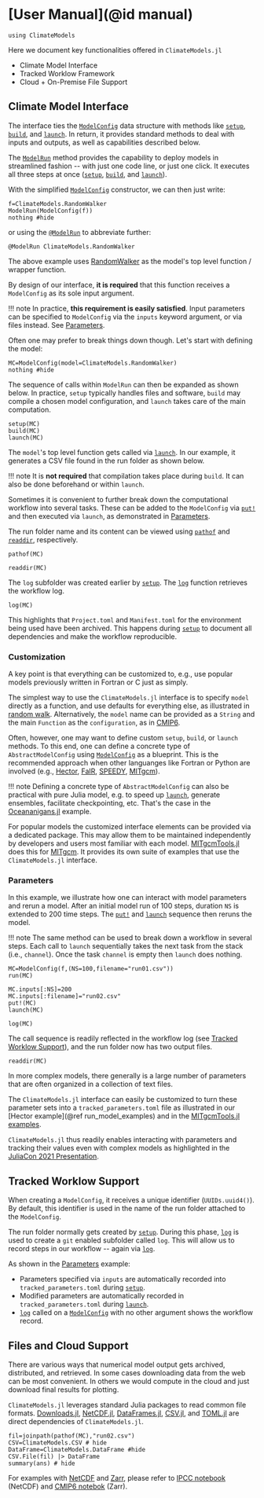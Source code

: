 # [User Manual](@id manual)

```@setup main
using ClimateModels
```

Here we document key functionalities offered in `ClimateModels.jl`

- Climate Model Interface
- Tracked Worklow Framework
- Cloud + On-Premise File Support

## Climate Model Interface

The interface ties the [`ModelConfig`](@ref) data structure with methods like [`setup`](@ref), [`build`](@ref), and [`launch`](@ref). In return, it provides standard methods to deal with inputs and outputs, as well as capabilities described below. 

The [`ModelRun`](@ref) method provides the capability to deploy models in streamlined fashion -- with just one code line, or just one click. It executes all three steps at once ([`setup`](@ref), [`build`](@ref), and [`launch`](@ref)). 
 
With the simplified [`ModelConfig`](@ref) constructor, we can then just write:

```@example main
f=ClimateModels.RandomWalker
ModelRun(ModelConfig(f))
nothing #hide
```

or using the [`@ModelRun`](@ref) to abbreviate further:

```@example main
@ModelRun ClimateModels.RandomWalker
```

The above example uses [RandomWalker](@ref) as the model's top level function / wrapper function. 

By design of our interface, **it is required** that this function receives a `ModelConfig` as its sole input argument. 

!!! note
    In practice, **this requirement is easily satisfied**. Input parameters can be specified to `ModelConfig` via the `inputs` keyword argument, or via files instead. See [Parameters](@ref).

Often one may prefer to break things down though. Let's start with defining the model:

```@example main
MC=ModelConfig(model=ClimateModels.RandomWalker)
nothing #hide
```

The sequence of calls within `ModelRun` can then be expanded as shown below. In practice, `setup` typically handles files and software, `build` may compile a chosen model configuration, and `launch` takes care of the main computation. 

```@example main
setup(MC)
build(MC)
launch(MC)
```

The `model`'s top level function gets called via [`launch`](@ref). In our example, it generates a CSV file found in the run folder as shown below. 

!!! note
    It is **not required** that compilation takes place during `build`. It can also be done beforehand or within `launch`.

Sometimes it is convenient to further break down the computational workflow into several tasks. These can be added to the `ModelConfig` via [`put!`](@ref) and then executed via `launch`, as demonstrated in [Parameters](@ref).

The run folder name and its content can be viewed using [`pathof`](@ref) and [`readdir`](@ref), respectively.

```@example main
pathof(MC)
```

```@example main
readdir(MC)
```

The `log` subfolder was created earlier by [`setup`](@ref). The [`log`](@ref) function retrieves the workflow log. 

```@example main
log(MC)
```

This highlights that `Project.toml` and `Manifest.toml` for the environment being used have been archived. This happens during [`setup`](@ref) to document all dependencies and make the workflow reproducible.

### Customization

A key point is that everything can be customized to, e.g., use popular models previously written in Fortran or C just as simply. 

The simplest way to use the `ClimateModels.jl` interface is to specify `model` directly as a function, and use defaults for everything else, as illustrated in [random walk](../examples/RandomWalker.html). Alternatively, the `model` name can be provided as a `String` and the main `Function` as the `configuration`, as in [CMIP6](../examples/CMIP6.html).

Often, however, one may want to define custom `setup`, `build`, or `launch` methods. To this end, one can define a concrete type of `AbstractModelConfig` using [`ModelConfig`](@ref) as a blueprint. This is the recommended approach when other languanges like Fortran or Python are involved (e.g., [Hector](http://www.gaelforget.net/notebooks/Hector.html), [FaIR](http://www.gaelforget.net/notebooks/FaIR.html), [SPEEDY](../examples/Speedy.html), [MITgcm](../examples/MITgcm.html)). 

!!! note
    Defining a concrete type of `AbstractModelConfig` can also be practical with pure Julia model, e.g. to speed up [`launch`](@ref), generate ensembles, facilitate checkpointing, etc. That's the case in the [Oceananigans.jl](http://www.gaelforget.net/notebooks/Oceananigans.html) example.

For popular models the customized interface elements can be provided via a dedicated package. This may allow them to be maintained independently by developers and users most familiar with each model. [MITgcmTools.jl](https://github.com/gaelforget/MITgcmTools.jl) does this for [MITgcm](https://mitgcm.readthedocs.io/en/latest/). It provides its own suite of examples that use the `ClimateModels.jl` interface.

### Parameters

In this example, we illustrate how one can interact with model parameters and rerun a model. After an initial model run of 100 steps, duration `NS` is extended to 200 time steps. The [`put!`](@ref) and [`launch`](@ref) sequence then reruns the model. 

!!! note
    The same method can be used to break down a workflow in several steps. Each call to `launch` sequentially takes the next task from the stack (i.e., `channel`). Once the task `channel` is empty then `launch` does nothing.

```@example main
MC=ModelConfig(f,(NS=100,filename="run01.csv"))
run(MC)

MC.inputs[:NS]=200
MC.inputs[:filename]="run02.csv"
put!(MC)
launch(MC)

log(MC)
```

The call sequence is readily reflected in the workflow log (see [Tracked Worklow Support](@ref)), and the run folder now has two output files.

```@example main
readdir(MC)
```

In more complex models, there generally is a large number of parameters that are often organized in a collection of text files. 

The `ClimateModels.jl` interface can easily be customized to turn these parameter sets into a `tracked_parameters.toml` file as illustrated in our [Hector example](@ref run_model_examples) and in the [MITgcmTools.jl examples](https://gaelforget.github.io/MITgcmTools.jl/dev/examples/).

`ClimateModels.jl` thus readily enables interacting with parameters and tracking their values even with complex models as highlighted in the [JuliaCon 2021 Presentation](@ref).

## Tracked Worklow Support

When creating a `ModelConfig`, it receives a unique identifier (`UUIDs.uuid4()`). By default, this identifier is used in the name of the run folder attached to the `ModelConfig`. 

The run folder normally gets created by [`setup`](@ref). During this phase, [`log`](@ref) is used to create a `git` enabled subfolder called `log`. This will allow us to record steps in our workflow -- again via [`log`](@ref). 

As shown in the [Parameters](@ref) example:

- Parameters specified via `inputs` are automatically recorded into `tracked_parameters.toml` during [`setup`](@ref).
- Modified parameters are automatically recorded in `tracked_parameters.toml` during [`launch`](@ref).
- [`log`](@ref) called on a [`ModelConfig`](@ref) with no other argument shows the workflow record.

## Files and Cloud Support

There are various ways that numerical model output gets archived, distributed, and retrieved. In some cases downloading data from the web can be most convenient. In others we would compute in the cloud and just download final results for plotting. 

`ClimateModels.jl` leverages standard Julia packages to read common file formats. [Downloads.jl](https://github.com/JuliaLang/Downloads.jl), [NetCDF.jl](https://github.com/JuliaGeo/NetCDF.jl), [DataFrames.jl](https://github.com/JuliaData/DataFrames.jl), [CSV.jl](https://github.com/JuliaData/CSV.jl), and [TOML.jl](https://github.com/JuliaLang/TOML.jl) are direct dependencies of `ClimateModels.jl`.

```@example main
fil=joinpath(pathof(MC),"run02.csv")
CSV=ClimateModels.CSV # hide
DataFrame=ClimateModels.DataFrame #hide
CSV.File(fil) |> DataFrame
summary(ans) # hide
```

For examples with [NetCDF](https://github.com/JuliaGeo/NetCDF.jl) and [Zarr](https://github.com/meggart/Zarr.jl), please refer to [IPCC notebook](../examples/IPCC.html) (NetCDF) and [CMIP6 notebok](../examples/CMIP6.html) (Zarr).
